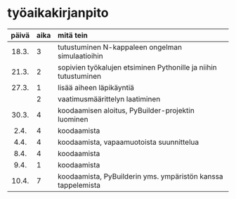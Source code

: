 # työaikakirjanpito

| päivä | aika | mitä tein  |
| :----:|:-----| :-----|
| 18.3. | 3    | tutustuminen N-kappaleen ongelman simulaatioihin |
| 21.3. | 2    | sopivien työkalujen etsiminen Pythonille ja niihin tutustuminen |
| 27.3. | 1    | lisää aiheen läpikäyntiä |
|       | 2    | vaatimusmäärittelyn laatiminen |
| 30.3. | 4    | koodaamisen aloitus, PyBuilder-projektin luominen |
| 2.4.  | 4    | koodaamista |
| 4.4.  | 4    | koodaamista, vapaamuotoista suunnittelua |
| 8.4.  | 4    | koodaamista |
| 9.4.  | 1    | koodaamista |
| 10.4. | 7    | koodaamista, PyBuilderin yms. ympäristön kanssa tappelemista |
